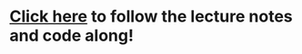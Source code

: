 # [Click here](https://ubc.syzygy.ca/jupyter/hub/user-redirect/git-pull?repo=https://github.com/firasm/syzygy_demo&urlpath=tree/syzygy_demo/SampleLecture.ipynb&branch=master) to follow the lecture notes and code along!
